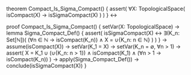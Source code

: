 theorem Compact_Is_Sigma_Compact() {
  assert(
    ∀X: TopologicalSpace(
      isCompact(X) → isSigmaCompact(X)
    )
  )
} ↔

proof Compact_Is_Sigma_Compact() {
  setVar(X: TopologicalSpace) →
  lemma Sigma_Compact_Def() {
    assert(
      isSigmaCompact(X) ↔ ∃(K_n: Set[ℕ])(
        (∀n ∈ ℕ → isCompact(K_n)) ∧
        X = ∪{K_n: n ∈ ℕ}
      )
    )
  } →
  assume(isCompact(X)) →
  setVar(K_1 = X) →
  setVar(K_n = ∅, ∀n > 1) →
  assert(
    X = K_1 ∪ (∪{K_n: n > 1}) ∧
    isCompact(K_1) ∧
    (∀n > 1 → isCompact(K_n))
  ) →
  apply(Sigma_Compact_Def()) →
  conclude(isSigmaCompact(X))
}
